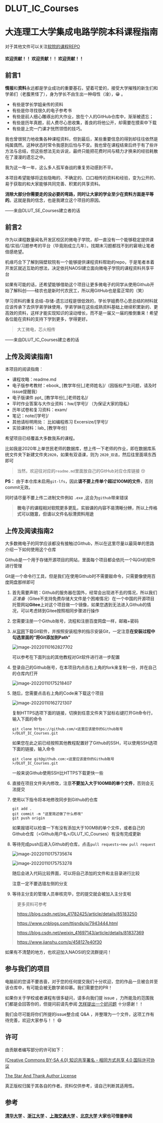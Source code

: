 # DLUT_IC_Courses
# 大连理工大学集成电路学院本科课程指南

对于其他文件可以关注[软院的课程REPO](https://github.com/NAOSI-DLUT/DLUT_SE_Courses)

#### 欢迎贡献！！ 欢迎贡献！！ 欢迎贡献！！

## 前言1

**情报**和**资料**永远都是学业成功的重要基石，望着可爱的，接受大学摧残的新生们和学弟们（老腹黑怪了），身为学长不由生出一种母性（淦），😁  。

- 有些是学长学姐亲传的资料
- 有些是你寻找很久的电子参考书
- 有些是前人细心雕琢出的大作业，放在个人的GitHub仓库中，渐渐被遗忘；
- 有些是历年真题，前人费尽心思收集，善良的将他公开，却需要在摸索中下载
- 有些是上完一门课才恍然领悟的技巧。

我也曾很努力地收集各种课程资料，但到最后，某些重要信息的得到却往往依然是纯属偶然。这种状态时常令我感到后怕与不安。我也曾在课程结束后终于有了些许方法与总结，但这些想法无处诉说，最终只能把花费时间与精力才换来的经验耗散在了漫漫的遗忘之中。

我为这一年一年，这么多人孤军奋战的重复劳动感到不平。

本项目希望能够将这些隐晦的、不确定的、口口相传的资料和经验，变为公开的、易于获取的和大家能够共同完善、积累的共享资料。

**消除大部分你需要走的没必要的弯路，同时让大家的学业至少在资料方面是平等的**。这就是我的信念，也是我建立这个项目的原因。

——来自DLUT_SE_Courses建立者的话

## 前言2

作为以课程数量闻名开发区校区的微电子学院，却一直没有一个能够稳定提供课程/实验/习题参考的平台（毕竟刚成立几年）。找期末习题都找不到的窘境让笔者倍感绝望。

机缘巧合下了解到隔壁软院有一个能够提供课程资料帮助的repo，于是笔者本着开发区就近互助的想法，决定依托NAOSI建立面向微电子学院的课程资料共享平台

如果有可能的话，还希望能够借助这个项目让更多微电子的同学从使用Github开始了解科创——硅农也是新时代农民工，所以用GitHub也是蛮正常的（笑）

学习资料的重复总结-存储-遗忘过程是很低效的，学长学姐费尽心思总结的材料就应该传承下去供学弟学妹使用，学弟学妹在这些成熟资料基础上继续积累新的、更高效的资料，这样才能实现知识的滚动增长，而不是一届又一届的推倒重来！希望各位能在资料的支持下学到更多，学得更好。

> 大工微电，芯火相传

——来自DLUT_IC_Courses建立者的话

## 上传及阅读指南1

本项目的阅读指南：

- 课程攻略：readme.md
- 电子版参考教材：ebook_ [教学年份]_[老师姓名]/（因版权产生问题，请及时issue提醒我）
- 电子版课件 ppt_ [教学年份]_[老师姓名]/
- 平时作业答案与大作业资料：hw/[学号]/ （为保证大家的隐私）
- 历年试卷和复习资料：exam/
- 笔记：note/[学号]/
- 其他请标明用处：  比如编程练习 Excersize/[学号]/
- 实验课材料：lab_ [教学年份]

希望项目已经覆盖大多数我系的课程。

比如我是2020年上单世民老师的数据库，想上传一下老师的作业，即在数据库系统文件夹下新建文件夹`2020`，如果有双语课，则为 `2020_双语`，然后往里面填东西即可

> 当然，欢迎往对应的`readme.md`里面放自己的GitHub对应仓库链接 😚

**PS：** 由于本仓库未启用`git-lfs`，因此**请不要上传单个超过100M的文件**，否则commit无效。

同时请尽量不要上传二进制文件例如 `.exe`  ,这会为`github`带来错误

> **微电子的课程相对软院更多更乱，实验课的内容不易清晰分辨，所以上传格式可以随意，但请以文件名标清资料用途**

## 上传及阅读指南2

大多数微电子的同学应该都没有接触过Github，所以在这里尽量以最简单的思路介绍一下如何使用这个仓库

Github是一个用于存储开源项目的网站，里面每个项目都会依托一个叫Git的软件进行管理

Git是一个命令行工具，但是我们在使用Github时不需要敲命令，只需要像使用百度网盘那样即可

1. 首先需要声明：Github的服务器在国外，经常会出现进不去的情况，所以我们*正准备*（Gitee不支持免费存储大文件是个困难情况）在一个中国的开源项目托管网站**Gitee**上对这个项目做一个镜像，如果您遇到无法进入Github的情况，可以考虑转到Gitee按照相同步骤进行操作

2. 您需要注册一个Github账号，流程和注册百度网盘一样，邮箱+密码

3. 从[官网](https://git-scm.com/downloads)下载Git软件，并按照安装程序的指示安装Git，一定注意**在安装过程中勾选里面的“将Git添加到Path”**

    ![image-20220110162827702](README.assets/image-20220110162827702.png)

    可以参考在下面列出的其他教程对Git软件进行进一步配置

4. 登录自己的Github账号，在本项目内点击右上角的fork来复制一份，并在自己的仓库内打开

    ![image-20220110175218407](README.assets/image-20220110175218407.png)

5. 随后，您需要点击右上角的Code来下载这个项目

    ![image-20220110162721307](README.assets/Snipaste_2023-11-05_19-01-59.png)

    复制HTTPS选项下面的链接，切换到任意文件夹下鼠标右键打开Git命令行，输入下面的命令

    ```shell
    git clone https://github.com/<这里应该是你的Github账号>/DLUT_IC_Courses.git
    ```

    如果您在此之前已经按照其他教程配置好了Github的SSH，可以使用SSH选项下面的链接，输入命令

    ```shell
    git clone git@github.com:<这里应该是你的Github账号>/DLUT_IC_Courses.git
    ```

    一般来说Github使用SSH比HTTPS下载更快一些

6. 直接在项目文件夹内修改，注意**不要加入大于100MB的单个文件**，否则会无法提交

7. 使用以下指令将本地修改同步到Github的仓库

    ```shell
    git add .
    git commit -m "这里简述做了什么修改"
    git push origin
    ```

    如果报错可以检查一下有没有添加大于100MB的单个文件，或者自己的Github仓库（<Github用户名>/DLUT_IC_Courses）有没有完成更新

8. 等待完成push后进入Github的仓库，点击`pull requests`-`new pull request`

    ![image-20220110175735674](README.assets/image-20220110175735674.png)

    ![image-20220110175753278](README.assets/image-20220110175753278.png)

    随后会进入代码比较界面，可以将自己添加的文件和主目录进行比较

    注意一定不要选错左侧的分支

9. 等待主分支的管理人员审核完毕，您的提交就会被加入主分支啦

> 更多资料可参考
>
> https://blog.csdn.net/qq_41782425/article/details/85183250
>
> https://www.cnblogs.com/ttjsndx/p/7943444.html
>
> https://blog.csdn.net/weixin_41697143/article/details/81837369
>
> https://www.jianshu.com/p/458127e40f30

如果有不清楚的地方，也欢迎加入NAOSI的交流群提问！

## 参与我们的项目

电脑前的您请不要吝啬，对于您的任何提交我们十分欢迎，您的作品一旦被合并至该仓库中，有可能会被无数学弟仰慕。我们需要您的PR！

如果你关于学校或者课程有很多疑问，请多向我们提 issue ，力所能及的范围我们都是会回答你的，但提问前请先参阅  [怎样提出一个好问题](https://github.com/ryanhanwu/How-To-Ask-Questions-The-Smart-Way/blob/master/README-zh_CN.md) 十分感谢！！

我们会尽可能将你们所提的issue整合成 Q&A ，并整理为一个文件，这项工作有待完善，欢迎大家参与！！ 😄

## 许可

由贡献者编写部分的许可如下：

[(Creative Commons BY-SA 4.0) 知识共享署名 - 相同方式共享 4.0 国际许可协议](https://creativecommons.org/licenses/by-nc-sa/4.0/deed.zh)

[The Star And Thank Author License](https://github.com/zTrix/sata-license)

真正版权归属于其各自的作者。资料仅供参考，请自己判断其适用性。

## 参考

#### [清华大学](https://github.com/Salensoft/thu-cst-cracker) 、[浙江大学](https://github.com/QSCTech/zju-icicles) 、[上海交通大学](https://github.com/c-hj/SJTU-Courses) 、[北京大学](https://github.com/lib-pku/libpku)  大家也可借鉴参阅

